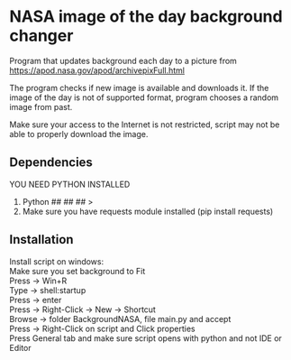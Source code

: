 # NASA image of the day background changer

Program that updates background each day to a picture from 
https://apod.nasa.gov/apod/archivepixFull.html 

The program checks if new image is available and downloads it.
If the image of the day is not of supported format, program
chooses a random image from past.

Make sure your access to the Internet is not restricted, script may not be able to properly download the image.

## Dependencies
YOU NEED PYTHON INSTALLED
1. Python ## ## ## >
1. Make sure you have requests module installed (pip install requests)

## Installation
Install script on windows:                                
    Make sure you set background to Fit                              
    Press -> Win+R            
    Type -> shell:startup         
    Press -> enter          
    Press -> Right-Click -> New -> Shortcut          
    Browse -> folder BackgroundNASA, file main.py and accept         
    Press -> Right-Click on script and Click properties        
    Press General tab and make sure script opens with python and not IDE or Editor        



